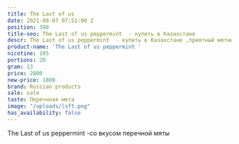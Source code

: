 ```yaml
---
title: The Last of us
date: 2021-08-07 07:51:00 Z
position: 390
title-seo: The Last of us peppermint  - купить в Казахстане
descr: The Last of us peppermint  - купить в Казахстане ,приятный мятный продукт
product-name: 'The Last of us peppermint '
nicotine: 105
portions: 20
gram: 13
price: 2800
new-price: 1800
brand: Russian products
sale: sale
taste: Переччная мята
image: "/uploads/lsft.png"
has_availability: false
---
```


The Last of us peppermint  -со вкусом перечной мяты
